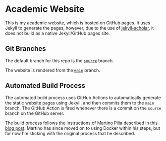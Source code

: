 # Academic Website

This is my academic website, which is hosted on GitHub pages. It uses Jekyll to generate the pages, however, due to the use of [jekyll-scholar](https://github.com/inukshuk/jekyll-scholar), it does not build as a native Jekyll/GitHub pages site.

## Git Branches

The default branch for this repo is the [`source`](https://github.com/AlasdairGray/AlasdairGray.github.io/tree/source) branch.

The website is rendered from the [`main`](https://github.com/AlasdairGray/AlasdairGray.github.io/tree/main) branch. 


## Automated Build Process

The automated build process uses GitHub Actions to automatically generate the static website pages using Jekyll, and then commits them to the `main` branch. The GitHub Action is fired whenever there is a commit on the `source` branch on the GitHub server.

The build process follows the instructions of [Martino Pilia](https://martinopilia.com/) described in [this blog post](https://martinopilia.com/posts/2020/02/22/migration.html). Martino has since moved on to using Docker within his steps, but for now I'm sticking with the original process that he described.